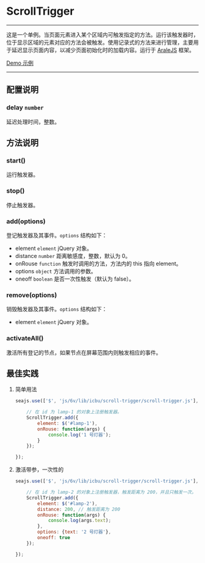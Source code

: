 # ScrollTrigger

----

这是一个单例。当页面元素进入某个区域内可触发指定的方法。运行该触发器时，位于显示区域的元素对应的方法会被触发。使用记录式的方法来进行管理，主要用于延迟显示页面内容，以减少页面初始化时的加载内容。运行于 [AraleJS](https://github.com/aralejs) 框架。

[Demo 示例](http://arale.alizoo.com/scroll-trigger/examples/)

----


## 配置说明

### delay `number`

延迟处理时间，整数。


## 方法说明

### start()

运行触发器。

### stop()

停止触发器。

### add(options)

登记触发器及其事件。`options` 结构如下：

* element `element` jQuery 对象。
* distance `number` 距离敏感度，整数，默认为 0。
* onRouse `function` 触发时调用的方法，方法内的 this 指向 element。
* options `object` 方法调用的参数。
* oneoff `boolean` 是否一次性触发（默认为 false）。

### remove(options)

销毁触发器及其事件。`options` 结构如下：

* element `element` jQuery 对象。

### activateAll()

激活所有登记的节点，如果节点在屏幕范围内则触发相应的事件。


## 最佳实践

1. 简单用法

	```js
	seajs.use(['$', 'js/6v/lib/icbu/scroll-trigger/scroll-trigger.js'], function($, ScrollTrigger) {

		// 在 id 为 lamp-1 的对象上注册触发器。
		ScrollTrigger.add({
			element: $('#lamp-1'),
			onRouse: function(args) {
				console.log('1 号灯器');
			}
		});

	});
	```

2. 激活带参，一次性的

	```js
	seajs.use(['$', 'js/6v/lib/icbu/scroll-trigger/scroll-trigger.js'], function($, ScrollTrigger) {

		// 在 id 为 lamp-2 的对象上注册触发器，触发距离为 200，并且只触发一次。
		ScrollTrigger.add({
			element: $('#lamp-2'),
			distance: 200, // 触发距离为 200
			onRouse: function(args) {
				console.log(args.text);
			},
			options: {text: '2 号灯器'},
			oneoff: true
		});

	});
	```